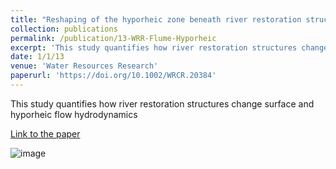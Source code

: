 ```yaml
---
title: "Reshaping of the hyporheic zone beneath river restoration structures: flume and hydrodynamic experiments"
collection: publications
permalink: /publication/13-WRR-Flume-Hyporheic
excerpt: 'This study quantifies how river restoration structures change surface and hyporheic flow hydrodynamics'
date: 1/1/13
venue: 'Water Resources Research'
paperurl: 'https://doi.org/10.1002/WRCR.20384'
---
```

This study quantifies how river restoration structures change surface and hyporheic flow hydrodynamics

[Link to the paper](https://doi.org/10.1002/WRCR.20384)

![image](../images/papers/13-WRR-Flume-Hyporheic.png)
